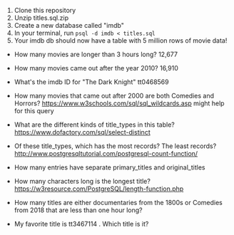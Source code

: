 1) Clone this repository
2) Unzip titles.sql.zip
3) Create a new database called "imdb"
4) In your terminal, run `psql -d imdb < titles.sql`
5) Your imdb db should now have a table with 5 million rows of movie data!

- How many movies are longer than 3 hours long?
12,677

- How many movies came out after the year 2010?
16,910

- What's the imdb ID for "The Dark Knight"
tt0468569

- How many movies that came out after 2000 are both Comedies and Horrors? https://www.w3schools.com/sql/sql_wildcards.asp might help for this query

- What are the different kinds of title_types in this table? https://www.dofactory.com/sql/select-distinct

- Of these title_types, which has the most records? The least records? http://www.postgresqltutorial.com/postgresql-count-function/

- How many entries have separate primary_titles and original_titles

- How many characters long is the longest title? https://w3resource.com/PostgreSQL/length-function.php

- How many titles are either documentaries from the 1800s or Comedies from 2018 that are less than one hour long?

- My favorite title is tt3467114 . Which title is it?